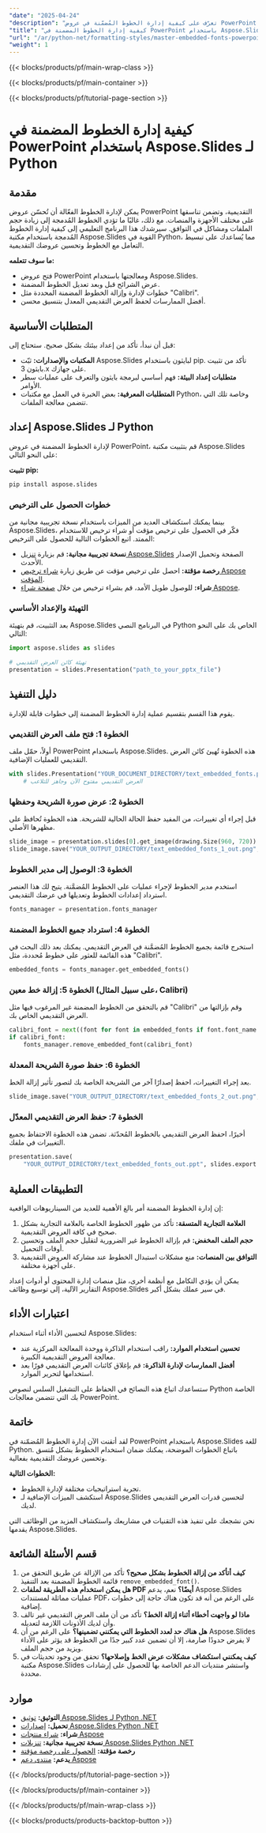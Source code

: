 ```yaml
---
"date": "2025-04-24"
"description": "تعرّف على كيفية إدارة الخطوط المُضمّنة في عروض PowerPoint التقديمية باستخدام Aspose.Slides للغة Python. حسّن عروضك التقديمية مع هذا الدليل الشامل."
"title": "كيفية إدارة الخطوط المضمنة في PowerPoint باستخدام Aspose.Slides لـ Python"
"url": "/ar/python-net/formatting-styles/master-embedded-fonts-powerpoint-aspose-slides-python/"
"weight": 1
---
```


{{< blocks/products/pf/main-wrap-class >}}

{{< blocks/products/pf/main-container >}}

{{< blocks/products/pf/tutorial-page-section >}}
# كيفية إدارة الخطوط المضمنة في PowerPoint باستخدام Aspose.Slides لـ Python

## مقدمة

يمكن لإدارة الخطوط الفعّالة أن تُحسّن عروض PowerPoint التقديمية، وتضمن تناسقها على مختلف الأجهزة والمنصات. مع ذلك، غالبًا ما تؤدي الخطوط المُدمجة إلى زيادة حجم الملفات ومشاكل في التوافق. سيرشدك هذا البرنامج التعليمي إلى كيفية إدارة الخطوط المُدمجة باستخدام مكتبة Aspose.Slides القوية في Python، مما يُساعدك على تبسيط التعامل مع الخطوط وتحسين عروضك التقديمية.

**ما سوف تتعلمه:**
- فتح عروض PowerPoint ومعالجتها باستخدام Aspose.Slides.
- عرض الشرائح قبل وبعد تعديل الخطوط المضمنة.
- خطوات لإدارة وإزالة الخطوط المضمنة المحددة مثل "Calibri".
- أفضل الممارسات لحفظ العرض التقديمي المعدل بتنسيق محسن.

## المتطلبات الأساسية

قبل أن نبدأ، تأكد من إعداد بيئتك بشكل صحيح. ستحتاج إلى:
- **المكتبات والإصدارات:** ثبّت Aspose.Slides لبايثون باستخدام pip. تأكد من تثبيت بايثون 3.x على جهازك.
- **متطلبات إعداد البيئة:** فهم أساسي لبرمجة بايثون والتعرف على عمليات سطر الأوامر.
- **المتطلبات المعرفية:** بعض الخبرة في العمل مع مكتبات Python، وخاصة تلك التي تتضمن معالجة الملفات.

## إعداد Aspose.Slides لـ Python

لإدارة الخطوط المضمنة في عروض PowerPoint، قم بتثبيت مكتبة Aspose.Slides على النحو التالي:

**تثبيت pip:**
```bash
pip install aspose.slides
```

### خطوات الحصول على الترخيص

بينما يمكنك استكشاف العديد من الميزات باستخدام نسخة تجريبية مجانية من Aspose.Slides، فكّر في الحصول على ترخيص مؤقت أو شراء ترخيص للاستخدام الممتد. اتبع الخطوات التالية للحصول على الترخيص:
- **نسخة تجريبية مجانية:** قم بزيارة [تنزيل Aspose.Slides](https://releases.aspose.com/slides/python-net/) الصفحة وتحميل الإصدار الأحدث.
- **رخصة مؤقتة:** احصل على ترخيص مؤقت عن طريق زيارة [شراء ترخيص Aspose المؤقت](https://purchase.aspose.com/temporary-license/).
- **شراء:** للوصول طويل الأمد، قم بشراء ترخيص من خلال [صفحة شراء Aspose](https://purchase.aspose.com/buy).

### التهيئة والإعداد الأساسي

بعد التثبيت، قم بتهيئة Aspose.Slides في البرنامج النصي Python الخاص بك على النحو التالي:

```python
import aspose.slides as slides

# تهيئة كائن العرض التقديمي
presentation = slides.Presentation("path_to_your_pptx_file")
```

## دليل التنفيذ

يقوم هذا القسم بتقسيم عملية إدارة الخطوط المضمنة إلى خطوات قابلة للإدارة.

### الخطوة 1: فتح ملف العرض التقديمي

أولاً، حمّل ملف PowerPoint باستخدام Aspose.Slides. هذه الخطوة تُهيئ كائن العرض التقديمي للعمليات الإضافية.

```python
with slides.Presentation("YOUR_DOCUMENT_DIRECTORY/text_embedded_fonts.pptx") as presentation:
    # العرض التقديمي مفتوح الآن وجاهز للتلاعب
```

### الخطوة 2: عرض صورة الشريحة وحفظها

قبل إجراء أي تغييرات، من المفيد حفظ الحالة الحالية للشريحة. هذه الخطوة تُحافظ على مظهرها الأصلي.

```python
slide_image = presentation.slides[0].get_image(drawing.Size(960, 720))
slide_image.save("YOUR_OUTPUT_DIRECTORY/text_embedded_fonts_1_out.png", slides.ImageFormat.PNG)
```

### الخطوة 3: الوصول إلى مدير الخطوط

استخدم مدير الخطوط لإجراء عمليات على الخطوط المُضمَّنة. يتيح لك هذا العنصر استرداد إعدادات الخطوط وتعديلها في عرضك التقديمي.

```python
fonts_manager = presentation.fonts_manager
```

### الخطوة 4: استرداد جميع الخطوط المضمنة

استخرج قائمة بجميع الخطوط المُضمَّنة في العرض التقديمي. يمكنك بعد ذلك البحث في هذه القائمة للعثور على خطوط مُحددة، مثل "Calibri".

```python
embedded_fonts = fonts_manager.get_embedded_fonts()
```

### الخطوة 5: إزالة خط معين (على سبيل المثال، Calibri)

قم بالتحقق من الخطوط المضمنة غير المرغوب فيها مثل "Calibri" وقم بإزالتها من العرض التقديمي الخاص بك.

```python
calibri_font = next((font for font in embedded_fonts if font.font_name == "Calibri"), None)
if calibri_font:
    fonts_manager.remove_embedded_font(calibri_font)
```

### الخطوة 6: حفظ صورة الشريحة المعدلة

بعد إجراء التغييرات، احفظ إصدارًا آخر من الشريحة الخاصة بك لتصور تأثير إزالة الخط.

```python
slide_image.save("YOUR_OUTPUT_DIRECTORY/text_embedded_fonts_2_out.png", slides.ImageFormat.PNG)
```

### الخطوة 7: حفظ العرض التقديمي المعدّل

أخيرًا، احفظ العرض التقديمي بالخطوط المُحدّثة. تضمن هذه الخطوة الاحتفاظ بجميع التغييرات في ملفك.

```python
presentation.save(
    "YOUR_OUTPUT_DIRECTORY/text_embedded_fonts_out.ppt", slides.export.SaveFormat.PPT)
```

## التطبيقات العملية

إن إدارة الخطوط المضمنة أمر بالغ الأهمية للعديد من السيناريوهات الواقعية:
1. **العلامة التجارية المتسقة:** تأكد من ظهور الخطوط الخاصة بالعلامة التجارية بشكل صحيح في كافة العروض التقديمية.
2. **حجم الملف المخفض:** قم بإزالة الخطوط غير الضرورية لتقليل حجم الملف وتحسين أوقات التحميل.
3. **التوافق بين المنصات:** منع مشكلات استبدال الخطوط عند مشاركة العروض التقديمية على أجهزة مختلفة.

يمكن أن يؤدي التكامل مع أنظمة أخرى، مثل منصات إدارة المحتوى أو أدوات إعداد التقارير الآلية، إلى توسيع وظائف Aspose.Slides في سير عملك بشكل أكبر.

## اعتبارات الأداء

لتحسين الأداء أثناء استخدام Aspose.Slides:
- **تحسين استخدام الموارد:** راقب استخدام الذاكرة ووحدة المعالجة المركزية عند معالجة العروض التقديمية الكبيرة.
- **أفضل الممارسات لإدارة الذاكرة:** قم بإغلاق كائنات العرض التقديمي فورًا بعد استخدامها لتحرير الموارد.

ستساعدك اتباع هذه النصائح في الحفاظ على التشغيل السلس لنصوص Python الخاصة بك التي تتضمن معالجات PowerPoint.

## خاتمة

لقد أتقنت الآن إدارة الخطوط المُضمّنة في PowerPoint باستخدام Aspose.Slides للغة Python. باتباع الخطوات الموضحة، يمكنك ضمان استخدام الخطوط بشكل مُتسق وتحسين عروضك التقديمية بفعالية.

**الخطوات التالية:**
- تجربة استراتيجيات مختلفة لإدارة الخطوط.
- استكشف الميزات الإضافية لـ Aspose.Slides لتحسين قدرات العرض التقديمي لديك.

نحن نشجعك على تنفيذ هذه التقنيات في مشاريعك واستكشاف المزيد من الوظائف التي يقدمها Aspose.Slides.

## قسم الأسئلة الشائعة

1. **كيف أتأكد من إزالة الخطوط بشكل صحيح؟**
   تأكد من الإزالة عن طريق التحقق من قائمة الخطوط المضمنة بعد التنفيذ `remove_embedded_font()`.
2. **هل يمكن استخدام هذه الطريقة لملفات PDF أيضًا؟**
   نعم، يدعم Aspose.Slides عمليات مماثلة لمستندات PDF، على الرغم من أنه قد تكون هناك حاجة إلى خطوات إضافية.
3. **ماذا لو واجهت أخطاء أثناء إزالة الخط؟**
   تأكد من أن ملف العرض التقديمي غير تالف وأن لديك الأذونات اللازمة لتعديله.
4. **هل هناك حد لعدد الخطوط التي يمكنني تضمينها؟**
   على الرغم من أن Aspose.Slides لا يفرض حدودًا صارمة، إلا أن تضمين عدد كبير جدًا من الخطوط قد يؤثر على الأداء ويزيد من حجم الملف.
5. **كيف يمكنني استكشاف مشكلات عرض الخط وإصلاحها؟**
   تحقق من وجود تحديثات في مكتبة Aspose.Slides واستشر منتديات الدعم الخاصة بها للحصول على إرشادات محددة.

## موارد
- **التوثيق:** [توثيق Aspose.Slides لـ Python .NET](https://reference.aspose.com/slides/python-net/)
- **تحميل:** [إصدارات Aspose.Slides Python .NET](https://releases.aspose.com/slides/python-net/)
- **شراء:** [شراء منتجات Aspose](https://purchase.aspose.com/buy)
- **نسخة تجريبية مجانية:** [تنزيلات Aspose.Slides Python .NET](https://releases.aspose.com/slides/python-net/)
- **رخصة مؤقتة:** [الحصول على رخصة مؤقتة](https://purchase.aspose.com/temporary-license/)
- **يدعم:** [منتدى دعم Aspose](https://forum.aspose.com/c/slides/11)

{{< /blocks/products/pf/tutorial-page-section >}}

{{< /blocks/products/pf/main-container >}}

{{< /blocks/products/pf/main-wrap-class >}}

{{< blocks/products/products-backtop-button >}}
